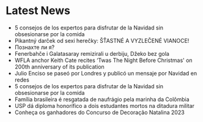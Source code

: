 # Latest News
-  5 consejos de los expertos para disfrutar de la Navidad sin obsesionarse por la comida
-  Pikantný darček od sexi herečky: ŠŤASTNÉ A VYZLEČENÉ VIANOCE!
-  Познахте ли я?
-  Fenerbahče i Galatasaray remizirali u derbiju, Džeko bez gola
-  WFLA anchor Keith Cate recites ‘Twas The Night Before Christmas' on 200th anniversary of its publication
-  Julio Enciso se paseó por Londres y publicó un mensaje por Navidad en redes
-  5 consejos de los expertos para disfrutar de la Navidad sin obsesionarse por la comida
-  Família brasileira é resgatada de naufrágio pela marinha da Colômbia
-  USP dá diploma honorífico a dois estudantes mortos na ditadura militar
-  Conheça os ganhadores do Concurso de Decoração Natalina 2023
